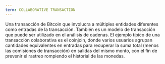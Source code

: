 ```yaml
---
term: COLLABORATIVE TRANSACTION
---
```


Una transacción de Bitcoin que involucra a múltiples entidades diferentes como entradas de la transacción. También es un modelo de transacción que puede ser utilizado en el análisis de cadenas. El ejemplo típico de una transacción colaborativa es el coinjoin, donde varios usuarios agrupan cantidades equivalentes en entradas para recuperar la suma total (menos las comisiones de transacción) en salidas del mismo monto, con el fin de prevenir el rastreo rompiendo el historial de las monedas.